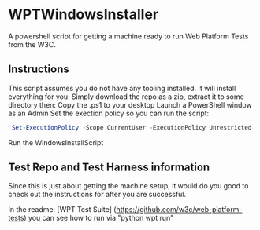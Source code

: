 # WPTWindowsInstaller #

A powershell script for getting a machine ready to run Web Platform Tests from the W3C.

## Instructions ##

This script assumes you do not have any tooling installed. It will install everything
for you. Simply download the repo as a zip, extract it to some directory
then:
Copy the .ps1 to your desktop
Launch a PowerShell window as an Admin
Set the exection policy so you can run the script:
``` powershell
 Set-ExecutionPolicy -Scope CurrentUser -ExecutionPolicy Unrestricted
```
Run the WindowsInstallScript

## Test Repo and Test Harness information ##

Since this is just about getting the machine setup, it
would do you good to check out the instructions for
after you are successful.

In the readme:
[WPT Test Suite] (https://github.com/w3c/web-platform-tests)
you can see how to run via 
"python wpt run"
